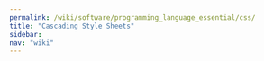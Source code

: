 ```yaml
---
permalink: /wiki/software/programming_language_essential/css/
title: "Cascading Style Sheets"
sidebar:
nav: "wiki"
---
```

